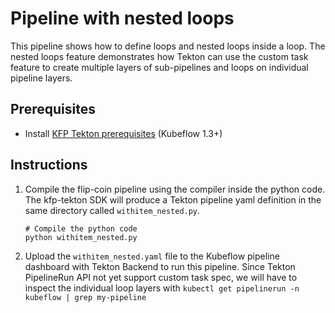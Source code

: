 # Pipeline with nested loops
This pipeline shows how to define loops and nested loops inside a loop. The nested loops feature demonstrates how Tekton can use the custom task feature to create multiple layers of sub-pipelines and loops on individual pipeline layers.

## Prerequisites
- Install [KFP Tekton prerequisites](/samples/README.md) (Kubeflow 1.3+)

## Instructions

1. Compile the flip-coin pipeline using the compiler inside the python code. The kfp-tekton SDK will produce a Tekton pipeline yaml definition in the same directory called `withitem_nested.py`.
    ```shell
    # Compile the python code
    python withitem_nested.py
    ```

2. Upload the `withitem_nested.yaml` file to the Kubeflow pipeline dashboard with Tekton Backend to run this pipeline. Since Tekton PipelineRun API not yet support custom task spec, we will have to inspect the individual loop layers with `kubectl get pipelinerun -n kubeflow | grep my-pipeline`
